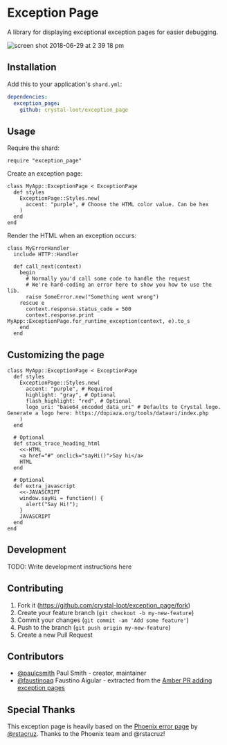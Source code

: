 # Exception Page

A library for displaying exceptional exception pages for easier debugging.

![screen shot 2018-06-29 at 2 39 18 pm](https://user-images.githubusercontent.com/22394/42109073-6e767d06-7baa-11e8-9ec9-0a2afce605be.png)

## Installation

Add this to your application's `shard.yml`:

```yaml
dependencies:
  exception_page:
    github: crystal-loot/exception_page
```

## Usage

Require the shard:

```crystal
require "exception_page"
```

Create an exception page:

```crystal
class MyApp::ExceptionPage < ExceptionPage
  def styles
    ExceptionPage::Styles.new(
      accent: "purple", # Choose the HTML color value. Can be hex
    )
  end
end
```

Render the HTML when an exception occurs:

```crystal
class MyErrorHandler
  include HTTP::Handler

  def call_next(context)
    begin
      # Normally you'd call some code to handle the request
      # We're hard-coding an error here to show you how to use the lib.
      raise SomeError.new("Something went wrong")
    rescue e
      context.response.status_code = 500
      context.response.print MyApp::ExceptionPage.for_runtime_exception(context, e).to_s
    end
  end
```

## Customizing the page

```crystal
class MyApp::ExceptionPage < ExceptionPage
  def styles
    ExceptionPage::Styles.new(
      accent: "purple", # Required
      highlight: "gray", # Optional
      flash_highlight: "red", # Optional
      logo_uri: "base64_encoded_data_uri" # Defaults to Crystal logo. Generate a logo here: https://dopiaza.org/tools/datauri/index.php
    )
  end

  # Optional
  def stack_trace_heading_html
    <<-HTML
    <a href="#" onclick="sayHi()">Say hi</a>
    HTML
  end

  # Optional
  def extra_javascript
    <<-JAVASCRIPT
    window.sayHi = function() {
      alert("Say Hi!");
    }
    JAVASCRIPT
  end
end
```

## Development

TODO: Write development instructions here

## Contributing

1.  Fork it (<https://github.com/crystal-loot/exception_page/fork>)
2.  Create your feature branch (`git checkout -b my-new-feature`)
3.  Commit your changes (`git commit -am 'Add some feature'`)
4.  Push to the branch (`git push origin my-new-feature`)
5.  Create a new Pull Request

## Contributors

- [@paulcsmith](https://github.com/paulcsmith) Paul Smith - creator, maintainer
- [@faustinoaq](https://github.com/faustinoaq) Faustino Aigular - extracted from the [Amber PR adding exception pages](https://github.com/amberframework/amber/pull/864)

## Special Thanks

This exception page is heavily based on the [Phoenix error page](https://github.com/phoenixframework/phoenix/issues/1776)
by [@rstacruz](https://github.com/rstacruz). Thanks to the Phoenix team and @rstacruz!
